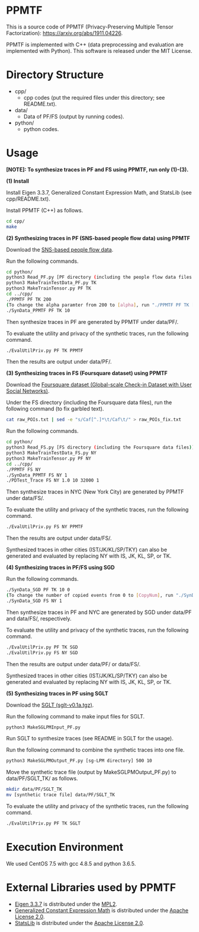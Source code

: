 # PPMTF
This is a source code of PPMTF (Privacy-Preserving Multiple Tensor Factorization): https://arxiv.org/abs/1911.04226.

PPMTF is implemented with C++ (data preprocessing and evaluation are implemented with Python). This software is released under the MIT License.

# Directory Structure
- cpp/
  - cpp codes (put the required files under this directory; see README.txt).
- data/
  - Data of PF/FS (output by running codes).
- python/
  - python codes.

# Usage
**[NOTE]: To synthesize traces in PF and FS using PPMTF, run only (1)-(3).**

**(1) Install**

Install Eigen 3.3.7, Generalized Constant Expression Math, and StatsLib (see cpp/README.txt).

Install PPMTF (C++) as follows.
```bash
cd cpp/
make
```

**(2) Synthesizing traces in PF (SNS-based people flow data) using PPMTF**

Download the [SNS-based people flow data](https://nightley.jp/archives/1954/).

Run the following commands.

```bash
cd python/
python3 Read_PF.py [PF directory (including the people flow data files in Tokyo)] TK
python3 MakeTrainTestData_PF.py TK
python3 MakeTrainTensor.py PF TK
cd ../cpp/
./PPMTF PF TK 200
(To change the alpha paramter from 200 to [alpha], run "./PPMTF PF TK [alpha]".)
./SynData_PPMTF PF TK 10
```

Then synthesize traces in PF are generated by PPMTF under data/PF/.

To evaluate the utility and privacy of the synthetic traces, run the following command.

```bash
./EvalUtilPriv.py PF TK PPMTF
```

Then the results are output under data/PF/.

**(3) Synthesizing traces in FS (Foursquare dataset) using PPMTF**

Download the [Foursquare dataset (Global-scale Check-in Dataset with User Social Networks)](https://sites.google.com/site/yangdingqi/home/foursquare-dataset).

Under the FS directory (including the Foursquare data files), run the following command (to fix garbled text).

```bash
cat raw_POIs.txt | sed -e "s/Caf[^.]*\t/Caf\t/" > raw_POIs_fix.txt
```

Run the following commands.

```bash
cd python/
python3 Read_FS.py [FS directory (including the Foursquare data files)] NY
python3 MakeTrainTestData_FS.py NY
python3 MakeTrainTensor.py PF NY
cd ../cpp/
./PPMTF FS NY
./SynData_PPMTF FS NY 1
./PDTest_Trace FS NY 1.0 10 32000 1
```

Then synthesize traces in NYC (New York City) are generated by PPMTF under data/FS/.

To evaluate the utility and privacy of the synthetic traces, run the following command.

```bash
./EvalUtilPriv.py FS NY PPMTF
```

Then the results are output under data/FS/.

Synthesized traces in other cities (IST/JK/KL/SP/TKY) can also be generated and evaluated by replacing NY with IS, JK, KL, SP, or TK.

**(4) Synthesizing traces in PF/FS using SGD**

Run the following commands.

```bash
./SynData_SGD PF TK 10 0
(To change the number of copied events from 0 to [CopyNum], run "./SynData_SGD PF TK 10 [CopyNum]".)
./SynData_SGD FS NY 1
```

Then synthesize traces in PF and NYC are generated by SGD under data/PF and data/FS/, respectively.

To evaluate the utility and privacy of the synthetic traces, run the following command.

```bash
./EvalUtilPriv.py PF TK SGD
./EvalUtilPriv.py FS NY SGD
```

Then the results are output under data/PF/ or data/FS/.

Synthesized traces in other cities (IST/JK/KL/SP/TKY) can also be generated and evaluated by replacing NY with IS, JK, KL, SP, or TK.

**(5) Synthesizing traces in PF using SGLT**

Download the [SGLT (sglt-v0.1a.tgz)](https://vbinds.ch/node/70).

Run the following command to make input files for SGLT.

```bash
python3 MakeSGLPMInput_PF.py
```

Run SGLT to synthesize traces (see README in SGLT for the usage).

Run the following command to combine the synthetic traces into one file.

```bash
python3 MakeSGLPMOutput_PF.py [sg-LPM directory] 500 10
```

Move the synthetic trace file (output by MakeSGLPMOutput_PF.py) to data/PF/SGLT_TK/ as follows.
```bash
mkdir data/PF/SGLT_TK
mv [synthetic trace file] data/PF/SGLT_TK
```

To evaluate the utility and privacy of the synthetic traces, run the following command.

```bash
./EvalUtilPriv.py PF TK SGLT
```

# Execution Environment
We used CentOS 7.5 with gcc 4.8.5 and python 3.6.5.

# External Libraries used by PPMTF
- [Eigen 3.3.7](http://eigen.tuxfamily.org/index.php?title=Main_Page) is distributed under the [MPL2](https://www.mozilla.org/en-US/MPL/2.0/).
- [Generalized Constant Expression Math](https://www.kthohr.com/gcem.html) is distributed under the [Apache License 2.0](https://github.com/kthohr/stats/blob/master/LICENSE).
- [StatsLib](https://www.kthohr.com/statslib.html) is distributed under the [Apache License 2.0](https://github.com/kthohr/stats/blob/master/LICENSE).
